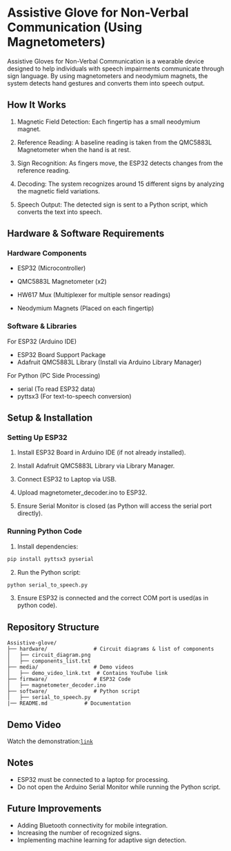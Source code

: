 # Assistive Glove for Non-Verbal Communication (Using Magnetometers)
Assistive Gloves for Non-Verbal Communication is a wearable device designed to help individuals with speech impairments communicate through sign language. By using magnetometers and neodymium magnets, the system detects hand gestures and converts them into speech output.
## How It Works
1. Magnetic Field Detection: Each fingertip has a small neodymium magnet.

2. Reference Reading: A baseline reading is taken from the QMC5883L Magnetometer when the hand is at rest.

3. Sign Recognition: As fingers move, the ESP32 detects changes from the reference reading.

4. Decoding: The system recognizes around 15 different signs by analyzing the magnetic field variations.

5. Speech Output: The detected sign is sent to a Python script, which converts the text into speech.

## Hardware & Software Requirements
### Hardware Components
- ESP32 (Microcontroller)

- QMC5883L Magnetometer (x2)

- HW617 Mux (Multiplexer for multiple sensor readings)

- Neodymium Magnets (Placed on each fingertip)

### Software & Libraries
For ESP32 (Arduino IDE)
- ESP32 Board Support Package
- Adafruit QMC5883L Library (Install via Arduino Library Manager)

For Python (PC Side Processing)
- serial (To read ESP32 data)
- pyttsx3 (For text-to-speech conversion)

## Setup & Installation
### Setting Up ESP32
1. Install ESP32 Board in Arduino IDE (if not already installed).

2. Install Adafruit QMC5883L Library via Library Manager.

3. Connect ESP32 to Laptop via USB.

4. Upload magnetometer_decoder.ino to ESP32.

5. Ensure Serial Monitor is closed (as Python will access the serial port directly).

### Running Python Code
1. Install dependencies:
```bash
pip install pyttsx3 pyserial
```
2. Run the Python script:
```bash
python serial_to_speech.py
```
3. Ensure ESP32 is connected and the correct COM port is used(as in python code).

## Repository Structure
```
Assistive-glove/
├── hardware/               # Circuit diagrams & list of components
│   ├── circuit_diagram.png
│   ├── components_list.txt
├── media/                  # Demo videos
│   ├── demo_video_link.txt  # Contains YouTube link
├── firmware/               # ESP32 Code
│   ├── magnetometer_decoder.ino
├── software/               # Python script
│   ├── serial_to_speech.py
|── README.md            # Documentation

```
## Demo Video
Watch the demonstration:[`link`](https://youtu.be/eLQuv3eyvu0?feature=shared)
## Notes
- ESP32 must be connected to a laptop for processing.
- Do not open the Arduino Serial Monitor while running the Python script.

## Future Improvements
- Adding Bluetooth connectivity for mobile integration.
- Increasing the number of recognized signs.
- Implementing machine learning for adaptive sign detection.
